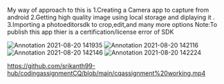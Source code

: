 My way of approach to this is 
1.Creating a Camera app to capture from android 
2.Getting high  quality image using local storage and diplaying it .
3.Importing a photoeditorsdk to crop,edit,and many more options 
Note:To publish this app thier is a certification/license error of SDK 

![Annotation 2021-08-20 141935](https://user-images.githubusercontent.com/70009863/130207334-966bdac2-c262-426b-ab3b-e2cb8a0a7d5e.png)
![Annotation 2021-08-20 142116](https://user-images.githubusercontent.com/70009863/130208088-65ddaf97-0ef3-4c32-9ef5-e8f9e9cbd107.png)
![Annotation 2021-08-20 142146](https://user-images.githubusercontent.com/70009863/130208131-42a27784-89fb-4689-b0bf-e56bbde5ae1b.png)
![Annotation 2021-08-20 142224](https://user-images.githubusercontent.com/70009863/130208224-207fb0e3-ff78-4953-b914-bf9ede080152.png)


https://github.com/srikanth99-hub/codingassignmentCQ/blob/main/cqassignment%20working.mp4

